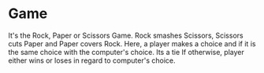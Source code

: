 # Game
It's the Rock, Paper or Scissors Game.
Rock smashes Scissors, Scissors cuts Paper and Paper covers Rock.
Here, a player makes a choice and if it is the same choice with the computer's choice. Its a tie
If otherwise, player either wins or loses in regard to computer's choice.
